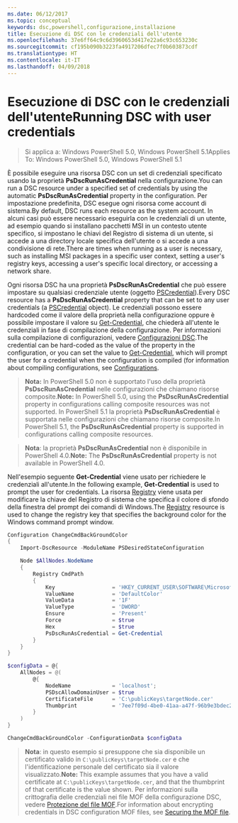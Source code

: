 ```yaml
---
ms.date: 06/12/2017
ms.topic: conceptual
keywords: dsc,powershell,configurazione,installazione
title: Esecuzione di DSC con le credenziali dell'utente
ms.openlocfilehash: 37e6ff64c9c6d3960653d417e22a6c93c653230c
ms.sourcegitcommit: cf195b090b3223fa4917206dfec7f0b603873cdf
ms.translationtype: HT
ms.contentlocale: it-IT
ms.lasthandoff: 04/09/2018
---
```

# <a name="running-dsc-with-user-credentials"></a><span data-ttu-id="add71-103">Esecuzione di DSC con le credenziali dell'utente</span><span class="sxs-lookup"><span data-stu-id="add71-103">Running DSC with user credentials</span></span>

> <span data-ttu-id="add71-104">Si applica a: Windows PowerShell 5.0, Windows PowerShell 5.1</span><span class="sxs-lookup"><span data-stu-id="add71-104">Applies To: Windows PowerShell 5.0, Windows PowerShell 5.1</span></span>

<span data-ttu-id="add71-105">È possibile eseguire una risorsa DSC con un set di credenziali specificato usando la proprietà **PsDscRunAsCredential** nella configurazione.</span><span class="sxs-lookup"><span data-stu-id="add71-105">You can run a DSC resource under a specified set of credentials by using the automatic **PsDscRunAsCredential** property in the configuration.</span></span>
<span data-ttu-id="add71-106">Per impostazione predefinita, DSC esegue ogni risorsa come account di sistema.</span><span class="sxs-lookup"><span data-stu-id="add71-106">By default, DSC runs each resource as the system account.</span></span>
<span data-ttu-id="add71-107">In alcuni casi può essere necessario eseguirla con le credenziali di un utente, ad esempio quando si installano pacchetti MSI in un contesto utente specifico, si impostano le chiavi del Registro di sistema di un utente, si accede a una directory locale specifica dell'utente o si accede a una condivisione di rete.</span><span class="sxs-lookup"><span data-stu-id="add71-107">There are times when running as a user is necessary, such as installing MSI packages in a specific user context, setting a user's registry keys, accessing a user's specific local directory, or accessing a network share.</span></span>

<span data-ttu-id="add71-108">Ogni risorsa DSC ha una proprietà **PsDscRunAsCredential** che può essere impostare su qualsiasi credenziale utente (oggetto [PSCredential](https://msdn.microsoft.com/library/ms572524(v=VS.85).aspx)).</span><span class="sxs-lookup"><span data-stu-id="add71-108">Every DSC resource has a **PsDscRunAsCredential** property that can be set to any user credentials (a [PSCredential](https://msdn.microsoft.com/library/ms572524(v=VS.85).aspx) object).</span></span>
<span data-ttu-id="add71-109">Le credenziali possono essere hardcoded come il valore della proprietà nella configurazione oppure è possibile impostare il valore su [Get-Credential](https://technet.microsoft.com/library/hh849815.aspx), che chiederà all'utente le credenziali in fase di compilazione della configurazione. Per informazioni sulla compilazione di configurazioni, vedere [Configurazioni DSC](configurations.md).</span><span class="sxs-lookup"><span data-stu-id="add71-109">The credential can be hard-coded as the value of the property in the configuration, or you can set the value to [Get-Credential](https://technet.microsoft.com/library/hh849815.aspx), which will prompt the user for a credential when the configuration is compiled (for information about compiling configurations, see [Configurations](configurations.md).</span></span>

><span data-ttu-id="add71-110">**Nota:** In PowerShell 5.0 non è supportato l'uso della proprietà **PsDscRunAsCredential** nelle configurazioni che chiamano risorse composite.</span><span class="sxs-lookup"><span data-stu-id="add71-110">**Note:** In PowerShell 5.0, using the **PsDscRunAsCredential** property in configurations calling composite resources was not supported.</span></span>
><span data-ttu-id="add71-111">In PowerShell 5.1 la proprietà **PsDscRunAsCredential** è supportata nelle configurazioni che chiamano risorse composite.</span><span class="sxs-lookup"><span data-stu-id="add71-111">In PowerShell 5.1, the **PsDscRunAsCredential** property is supported in configurations calling composite resources.</span></span>

><span data-ttu-id="add71-112">**Nota**: la proprietà **PsDscRunAsCredential** non è disponibile in PowerShell 4.0.</span><span class="sxs-lookup"><span data-stu-id="add71-112">**Note:** The **PsDscRunAsCredential** property is not available in PowerShell 4.0.</span></span>

<span data-ttu-id="add71-113">Nell'esempio seguente **Get-Credential** viene usato per richiedere le credenziali all'utente.</span><span class="sxs-lookup"><span data-stu-id="add71-113">In the following example, **Get-Credential** is used to prompt the user for credentials.</span></span>
<span data-ttu-id="add71-114">La risorsa [Registry](registryResource.md) viene usata per modificare la chiave del Registro di sistema che specifica il colore di sfondo della finestra del prompt dei comandi di Windows.</span><span class="sxs-lookup"><span data-stu-id="add71-114">The [Registry](registryResource.md) resource is used to change the registry key that specifies the background color for the Windows command prompt window.</span></span>

```powershell
Configuration ChangeCmdBackGroundColor
{
    Import-DscResource -ModuleName PSDesiredStateConfiguration

    Node $AllNodes.NodeName
    {
        Registry CmdPath
        {
            Key                  = 'HKEY_CURRENT_USER\SOFTWARE\Microsoft\Command Processor'
            ValueName            = 'DefaultColor'
            ValueData            = '1F'
            ValueType            = 'DWORD'
            Ensure               = 'Present'
            Force                = $true
            Hex                  = $true
            PsDscRunAsCredential = Get-Credential
        }
    }
}

$configData = @{
    AllNodes = @(
        @{
            NodeName             = 'localhost';
            PSDscAllowDomainUser = $true
            CertificateFile      = 'C:\publicKeys\targetNode.cer'
            Thumbprint           = '7ee7f09d-4be0-41aa-a47f-96b9e3bdec25'
        }
    )
}

ChangeCmdBackGroundColor -ConfigurationData $configData
```
><span data-ttu-id="add71-115">**Nota**: in questo esempio si presuppone che sia disponibile un certificato valido in `C:\publicKeys\targetNode.cer` e che l'identificazione personale del certificato sia il valore visualizzato.</span><span class="sxs-lookup"><span data-stu-id="add71-115">**Note:** This example assumes that you have a valid certificate at `C:\publicKeys\targetNode.cer`, and that the thumbprint of that certificate is the value shown.</span></span>
><span data-ttu-id="add71-116">Per informazioni sulla crittografia delle credenziali nei file MOF della configurazione DSC, vedere [Protezione del file MOF](secureMOF.md).</span><span class="sxs-lookup"><span data-stu-id="add71-116">For information about encrypting credentials in DSC configuration MOF files, see [Securing the MOF file](secureMOF.md).</span></span>